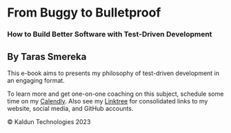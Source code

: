 # From Buggy to Bulletproof
### How to Build Better Software with Test-Driven Development
## By Taras Smereka

This e-book aims to presents my philosophy of test-driven development in an engaging format.

To learn more and get one-on-one coaching on this subject, schedule some time on my [Calendly](https://calendly.com/kaldun/meeting). Also see my [Linktree](https://linktr.ee/kaldun_tech) for consolidated links to my website, social media, and GitHub accounts.

&copy; Kaldun Technologies 2023
